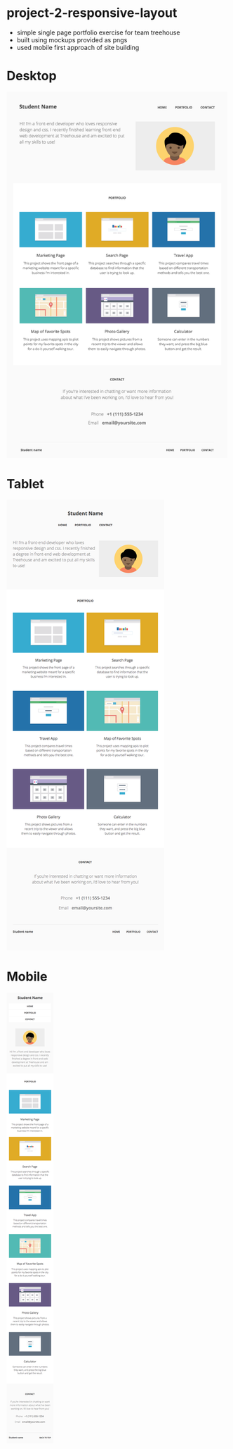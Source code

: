 # project-2-responsive-layout

- simple single page portfolio exercise for team treehouse
- built using mockups provided as pngs
- used mobile first approach of site building

# Desktop
![Desktop](https://raw.githubusercontent.com/digitalbart/project-2-responsive-layout/master/mockups/responsive-website_desktop1024.png)

# Tablet
![mobile](https://raw.githubusercontent.com/digitalbart/project-2-responsive-layout/master/mockups/responsive-website_tablet768.png)

# Mobile
![mobile](https://raw.githubusercontent.com/digitalbart/project-2-responsive-layout/master/mockups/responsive-website_mobile320.png)
